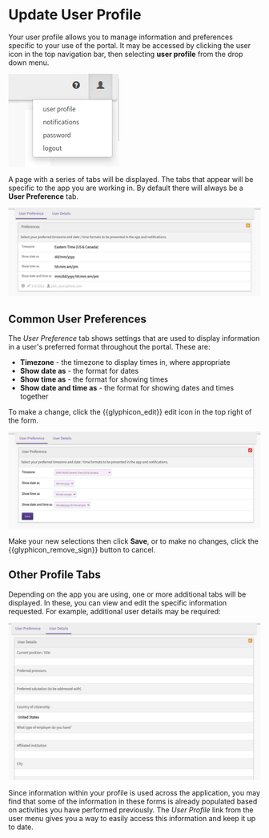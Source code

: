 # Update User Profile

Your user profile allows you to manage information and preferences specific to your use of the portal. It may be accessed by clicking the user icon in the top navigation bar, then selecting **user profile** from the
drop down menu.

![user icon](images/user-logout-dropdown.png)

A page with a series of tabs will be displayed. The tabs that appear will be specific to the app you are
working in. By default there will always be a **User Preference** tab.

![user preference](images/user_preferences.png)

## Common User Preferences

The *User Preference* tab shows settings that are used to display information in a user's preferred format
throughout the portal. These are:

- **Timezone** - the timezone to display times in, where appropriate
- **Show date as** - the format for dates
- **Show time as** - the format for showing times
- **Show date and time as** - the format for showing dates and times together

To make a change, click the {{glyphicon_edit}} edit icon in the top right of the form.

![user preference edit mode](images/user_preferences_edit.png)

Make your new selections then click **Save**, or to make no changes, click the {{glyphicon_remove_sign}} button to cancel.

## Other Profile Tabs

Depending on the app you are using, one or more additional tabs will be displayed. In these, you can view and edit the specific information requested. For example, additional user details may be required:

![user details](images/user_details.png)

Since information within your profile is used across the application, you may find that some of the information in these forms is already populated based on activities you have performed previously. The *User Profile* link from the user menu gives you a way to easily access this information and keep it up to date.
